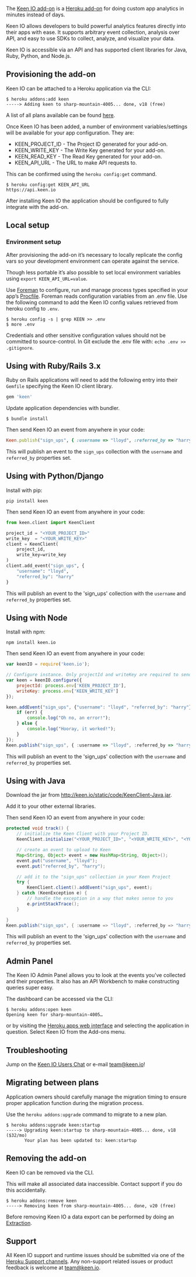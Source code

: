 The [Keen IO add-on](http://addons.heroku.com/keen) is a [Heroku add-on](http://addons.heroku.com) for doing custom app analytics in minutes instead of days.

Keen IO allows developers to build powerful analytics features directly into their apps with ease. It supports arbitrary event collection, analysis over API, and easy to use SDKs to collect, analyze, and visualize your data.

Keen IO is accessible via an API and has supported client libraries for Java, Ruby, Python, and Node.js.

## Provisioning the add-on

Keen IO can be attached to a Heroku application via the CLI:

```shell
$ heroku addons:add keen
-----> Adding keen to sharp-mountain-4005... done, v18 (free)
```

A list of all plans available can be found [here](http://addons.heroku.com/keen).
 
Once Keen IO has been added, a number of environment variables/settings will be available for your app configuration. They are:

+ KEEN_PROJECT_ID - The Project ID generated for your add-on.
+ KEEN_WRITE_KEY - The Write Key generated for your add-on.
+ KEEN_READ_KEY - The Read Key generated for your add-on.
+ KEEN_API_URL - The URL to make API requests to.

This can be confirmed using the `heroku config:get` command.

```shell
$ heroku config:get KEEN_API_URL
https://api.keen.io
```

After installing Keen IO the application should be configured to fully integrate with the add-on.

## Local setup

### Environment setup

After provisioning the add-on it’s necessary to locally replicate the config vars so your development environment can operate against the service.

Though less portable it’s also possible to set local environment variables using `export KEEN_API_URL=value`.

Use [Foreman](config-vars#local-setup) to configure, run and manage process types specified in your app’s [Procfile](procfile). Foreman reads configuration variables from an .env file. Use the following command to add the Keen IO config values retrieved from heroku config to `.env`.

```shell
$ heroku config -s | grep KEEN >> .env
$ more .env
```

Credentials and other sensitive configuration values should not be committed to source-control. In Git exclude the .env file with: `echo .env >> .gitignore`.

## Using with Ruby/Rails 3.x

Ruby on Rails applications will need to add the following entry into their `Gemfile` specifying the Keen IO client library.

```ruby
gem 'keen'
```

Update application dependencies with bundler.

```shell
$ bundle install
```    

Then send Keen IO an event from anywhere in your code:

```ruby
Keen.publish("sign_ups", { :username => "lloyd", :referred_by => "harry" })
```

This will publish an event to the `sign_ups` collection with the `username` and `referred_by` properties set.

## Using with Python/Django

Install with pip:

```shell
pip install keen
```

Then send Keen IO an event from anywhere in your code:

```python
from keen.client import KeenClient

project_id = "<YOUR_PROJECT_ID>"
write_key  = "<YOUR_WRITE_KEY>"
client = KeenClient(
    project_id, 
    write_key=write_key
)
client.add_event("sign_ups", {
    "username": "lloyd",
    "referred_by": "harry"
}
```

This will publish an event to the 'sign_ups' collection with the `username` and `referred_by` properties set.

## Using with Node

Install with npm:

```shell
npm install keen.io
```

Then send Keen IO an event from anywhere in your code:

```javascript
var keenIO = require('keen.io');

// Configure instance. Only projectId and writeKey are required to send data.
var keen = keenIO.configure({
    projectId: process.env['KEEN_PROJECT_ID'],
    writeKey: process.env['KEEN_WRITE_KEY']
});

keen.addEvent("sign_ups", {"username": "lloyd", "referred_by": "harry"}, function(err, res) {
    if (err) {
        console.log("Oh no, an error!");
    } else {
        console.log("Hooray, it worked!");
    }
});
Keen.publish("sign_ups", { :username => "lloyd", :referred_by => "harry" })
```

This will publish an event to the 'sign_ups' collection with the `username` and `referred_by` properties set.

## Using with Java

Download the jar from http://keen.io/static/code/KeenClient-Java.jar.

Add it to your other external libraries.

Then send Keen IO an event from anywhere in your code:

```java
protected void track() {
    // initialize the Keen Client with your Project ID.
    KeenClient.initialize("<YOUR_PROJECT_ID>", "<YOUR_WRITE_KEY>", "<YOUR_READ_KEY>");

    // create an event to upload to Keen
    Map<String, Object> event = new HashMap<String, Object>();
    event.put("username", "lloyd");
    event.put("referred_by", "harry");

    // add it to the "sign_ups" collection in your Keen Project
    try {
        KeenClient.client().addEvent("sign_ups", event);
    } catch (KeenException e) {
        // handle the exception in a way that makes sense to you
        e.printStackTrace();
    }

}
Keen.publish("sign_ups", { :username => "lloyd", :referred_by => "harry" })
```

This will publish an event to the 'sign_ups' collection with the `username` and `referred_by` properties set.

## Admin Panel

The Keen IO Admin Panel allows you to look at the events you've collected and their properties. It also has an API Workbench to make constructing queries super easy.

The dashboard can be accessed via the CLI:

```shell
$ heroku addons:open keen
Opening keen for sharp-mountain-4005…
```

or by visiting the [Heroku apps web interface](http://heroku.com/myapps) and selecting the application in question. Select Keen IO from the Add-ons menu.

## Troubleshooting

Jump on the [Keen IO Users Chat](http://users.keen.io) or e-mail team@keen.io!

## Migrating between plans

<div class="note" markdown="1">Application owners should carefully manage the migration timing to ensure proper application function during the migration process.</div>

Use the `heroku addons:upgrade` command to migrate to a new plan.

```shell
$ heroku addons:upgrade keen:startup
-----> Upgrading keen:startup to sharp-mountain-4005... done, v18 ($32/mo)
       Your plan has been updated to: keen:startup
```

## Removing the add-on

Keen IO can be removed via the  CLI.

This will make all associated data inaccessible. Contact support if you do this accidentally.

```shell
$ heroku addons:remove keen
-----> Removing keen from sharp-mountain-4005... done, v20 (free)
```

Before removing Keen IO a data export can be performed by doing an [Extraction](https://keen.io/docs/data-analysis/extractions/).

## Support

All Keen IO support and runtime issues should be submitted via one of the [Heroku Support channels](support-channels). Any non-support related issues or product feedback is welcome at team@keen.io.
